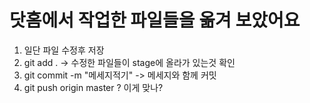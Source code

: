 # 닷홈에서 작업한 파일들을 옮겨 보았어요



1. 일단 파일 수정후 저장 
2. git add . -> 수정한 파일들이 stage에 올라가 있는것 확인
3. git commit -m "메세지적기" -> 메세지와 함께 커밋
4. git push origin master ? 이게 맞나?
